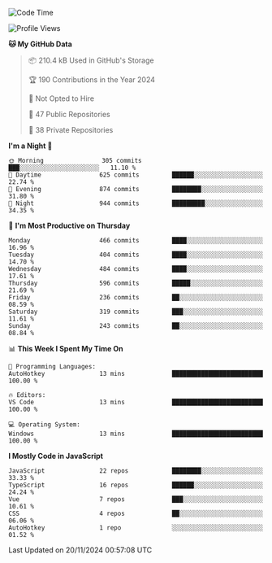 <!--START_SECTION:waka-->
![Code Time](http://img.shields.io/badge/Code%20Time-873%20hrs%2014%20mins-blue)

![Profile Views](http://img.shields.io/badge/Profile%20Views-0-blue)

**🐱 My GitHub Data** 

> 📦 210.4 kB Used in GitHub's Storage 
 > 
> 🏆 190 Contributions in the Year 2024
 > 
> 🚫 Not Opted to Hire
 > 
> 📜 47 Public Repositories 
 > 
> 🔑 38 Private Repositories 
 > 
**I'm a Night 🦉** 

```text
🌞 Morning                305 commits         ███░░░░░░░░░░░░░░░░░░░░░░   11.10 % 
🌆 Daytime                625 commits         ██████░░░░░░░░░░░░░░░░░░░   22.74 % 
🌃 Evening                874 commits         ████████░░░░░░░░░░░░░░░░░   31.80 % 
🌙 Night                  944 commits         █████████░░░░░░░░░░░░░░░░   34.35 % 
```
📅 **I'm Most Productive on Thursday** 

```text
Monday                   466 commits         ████░░░░░░░░░░░░░░░░░░░░░   16.96 % 
Tuesday                  404 commits         ████░░░░░░░░░░░░░░░░░░░░░   14.70 % 
Wednesday                484 commits         ████░░░░░░░░░░░░░░░░░░░░░   17.61 % 
Thursday                 596 commits         █████░░░░░░░░░░░░░░░░░░░░   21.69 % 
Friday                   236 commits         ██░░░░░░░░░░░░░░░░░░░░░░░   08.59 % 
Saturday                 319 commits         ███░░░░░░░░░░░░░░░░░░░░░░   11.61 % 
Sunday                   243 commits         ██░░░░░░░░░░░░░░░░░░░░░░░   08.84 % 
```


📊 **This Week I Spent My Time On** 

```text
💬 Programming Languages: 
AutoHotkey               13 mins             █████████████████████████   100.00 % 

🔥 Editors: 
VS Code                  13 mins             █████████████████████████   100.00 % 

💻 Operating System: 
Windows                  13 mins             █████████████████████████   100.00 % 
```

**I Mostly Code in JavaScript** 

```text
JavaScript               22 repos            ████████░░░░░░░░░░░░░░░░░   33.33 % 
TypeScript               16 repos            ██████░░░░░░░░░░░░░░░░░░░   24.24 % 
Vue                      7 repos             ███░░░░░░░░░░░░░░░░░░░░░░   10.61 % 
CSS                      4 repos             ██░░░░░░░░░░░░░░░░░░░░░░░   06.06 % 
AutoHotkey               1 repo              ░░░░░░░░░░░░░░░░░░░░░░░░░   01.52 % 
```




 Last Updated on 20/11/2024 00:57:08 UTC
<!--END_SECTION:waka-->
